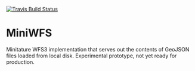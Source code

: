 [![Travis Build Status](https://travis-ci.org/brawer/miniwfs.svg?branch=master)](https://travis-ci.org/brawer/miniwfs)

# MiniWFS

Minitature WFS3 implementation that serves out the contents of GeoJSON files loaded from local disk. Experimental prototype, not yet ready for production.
